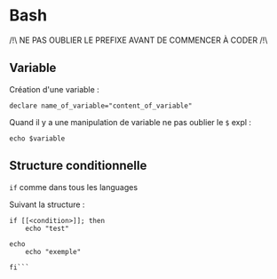 # Bash
/!\ NE PAS OUBLIER LE PREFIXE AVANT DE COMMENCER À CODER /!\
## Variable
Création d'une variable :

```declare name_of_variable="content_of_variable"```

Quand il y a une manipulation de variable ne pas oublier le `$` expl : 

`echo $variable`

## Structure conditionnelle
`if` comme dans tous les languages

Suivant la structure : 

```
if [[<condition>]]; then 
    echo "test"

echo
    echo "exemple"

fi``` 
